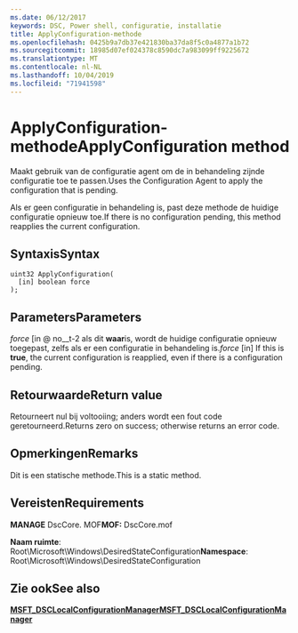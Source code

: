 ```yaml
---
ms.date: 06/12/2017
keywords: DSC, Power shell, configuratie, installatie
title: ApplyConfiguration-methode
ms.openlocfilehash: 0425b9a7db37e421830ba37da8f5c0a4877a1b72
ms.sourcegitcommit: 18985d07ef024378c8590dc7a983099ff9225672
ms.translationtype: MT
ms.contentlocale: nl-NL
ms.lasthandoff: 10/04/2019
ms.locfileid: "71941598"
---
```

# <a name="applyconfiguration-method"></a><span data-ttu-id="c3140-103">ApplyConfiguration-methode</span><span class="sxs-lookup"><span data-stu-id="c3140-103">ApplyConfiguration method</span></span>

<span data-ttu-id="c3140-104">Maakt gebruik van de configuratie agent om de in behandeling zijnde configuratie toe te passen.</span><span class="sxs-lookup"><span data-stu-id="c3140-104">Uses the Configuration Agent to apply the configuration that is pending.</span></span>

<span data-ttu-id="c3140-105">Als er geen configuratie in behandeling is, past deze methode de huidige configuratie opnieuw toe.</span><span class="sxs-lookup"><span data-stu-id="c3140-105">If there is no configuration pending, this method reapplies the current configuration.</span></span>

## <a name="syntax"></a><span data-ttu-id="c3140-106">Syntaxis</span><span class="sxs-lookup"><span data-stu-id="c3140-106">Syntax</span></span>

```mof
uint32 ApplyConfiguration(
  [in] boolean force
);
```

## <a name="parameters"></a><span data-ttu-id="c3140-107">Parameters</span><span class="sxs-lookup"><span data-stu-id="c3140-107">Parameters</span></span>

<span data-ttu-id="c3140-108">*force* \[in @ no__t-2 als dit **waar**is, wordt de huidige configuratie opnieuw toegepast, zelfs als er een configuratie in behandeling is.</span><span class="sxs-lookup"><span data-stu-id="c3140-108">*force* \[in\] If this is **true**, the current configuration is reapplied, even if there is a configuration pending.</span></span>

## <a name="return-value"></a><span data-ttu-id="c3140-109">Retourwaarde</span><span class="sxs-lookup"><span data-stu-id="c3140-109">Return value</span></span>

<span data-ttu-id="c3140-110">Retourneert nul bij voltooiing; anders wordt een fout code geretourneerd.</span><span class="sxs-lookup"><span data-stu-id="c3140-110">Returns zero on success; otherwise returns an error code.</span></span>

## <a name="remarks"></a><span data-ttu-id="c3140-111">Opmerkingen</span><span class="sxs-lookup"><span data-stu-id="c3140-111">Remarks</span></span>

<span data-ttu-id="c3140-112">Dit is een statische methode.</span><span class="sxs-lookup"><span data-stu-id="c3140-112">This is a static method.</span></span>

## <a name="requirements"></a><span data-ttu-id="c3140-113">Vereisten</span><span class="sxs-lookup"><span data-stu-id="c3140-113">Requirements</span></span>

<span data-ttu-id="c3140-114">**MANAGE** DscCore. MOF</span><span class="sxs-lookup"><span data-stu-id="c3140-114">**MOF:** DscCore.mof</span></span>

<span data-ttu-id="c3140-115">**Naam ruimte**: Root\Microsoft\Windows\DesiredStateConfiguration</span><span class="sxs-lookup"><span data-stu-id="c3140-115">**Namespace**: Root\Microsoft\Windows\DesiredStateConfiguration</span></span>

## <a name="see-also"></a><span data-ttu-id="c3140-116">Zie ook</span><span class="sxs-lookup"><span data-stu-id="c3140-116">See also</span></span>

[<span data-ttu-id="c3140-117">**MSFT_DSCLocalConfigurationManager**</span><span class="sxs-lookup"><span data-stu-id="c3140-117">**MSFT_DSCLocalConfigurationManager**</span></span>](msft-dsclocalconfigurationmanager.md)
